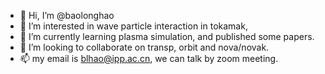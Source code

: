 - 👋 Hi, I’m @baolonghao
- 👀 I’m interested in wave particle interaction in tokamak, 
- 🌱 I’m currently learning plasma simulation, and published some papers.
- 💞️ I’m looking to collaborate on transp, orbit and nova/novak.
- 📫 my email is blhao@ipp.ac.cn, we can talk by zoom meeting.

<!---
baolonghao/baolonghao is a ✨ special ✨ repository because its `README.md` (this file) appears on your GitHub profile.
You can click the Preview link to take a look at your changes.
--->
